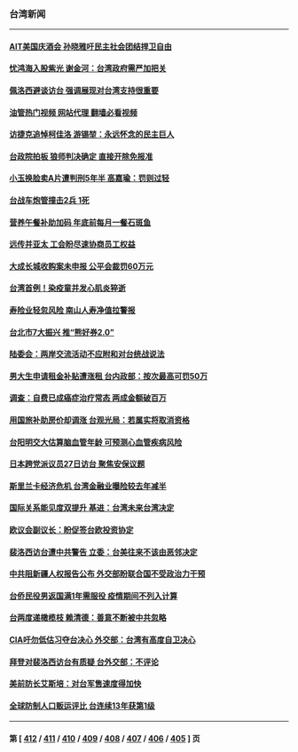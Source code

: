 ### 台湾新闻
---
#### [AIT美国庆酒会 孙晓雅吁民主社会团结捍卫自由](../../pages/ncid1349361/n13786172.md?07221245) 
#### [忧鸿海入股紫光 谢金河：台湾政府需严加把关](../../pages/ncid1349361/n13786620.md?07221245) 
#### [佩洛西避谈访台 强调展现对台湾支持很重要](../../pages/ncid1349361/n13786329.md?07221245) 
#### [油管热门视频 网站代理 翻墙必看视频](http://209.222.30.114:81/youtube.html?07221245)
#### [访捷克追悼柯佳洛 游锡堃：永远怀念的民主巨人](../../pages/ncid1349361/n13786242.md?07221245) 
#### [台政院拍板 狼师判决确定 直接开除免报准](../../pages/ncid1349361/n13786251.md?07221245) 
#### [小玉换脸卖A片遭判刑5年半 高嘉瑜：罚则过轻](../../pages/ncid1349361/n13786233.md?07221245) 
#### [台战车炮管撞击2兵 1死](../../pages/ncid1349361/n13786268.md?07221245) 
#### [营养午餐补助加码 年底前每月一餐石斑鱼](../../pages/ncid1349361/n13786245.md?07221245) 
#### [远传并亚太 工会盼尽速协商员工权益](../../pages/ncid1349361/n13786240.md?07221245) 
#### [大成长城收购案未申报 公平会裁罚60万元](../../pages/ncid1349361/n13786239.md?07221245) 
#### [台湾首例！染疫童并发心肌炎猝逝](../../pages/ncid1349361/n13786180.md?07221245) 
#### [寿险业轻忽风险 南山人寿净值拉警报](../../pages/ncid1349361/n13786201.md?07221245) 
#### [台北市7大振兴 推“熊好券2.0”](../../pages/ncid1349361/n13786110.md?07221245) 
#### [陆委会：两岸交流活动不应附和对台统战说法](../../pages/ncid1349361/n13786179.md?07221245) 
#### [男大生申请租金补贴遭涨租 台内政部：按次最高可罚50万](../../pages/ncid1349361/n13786116.md?07221245) 
#### [调查：自费已成癌症治疗常态 两成金额破百万](../../pages/ncid1349361/n13786107.md?07221245) 
#### [用国旅补助房价却调涨 台观光局：若属实将取消资格](../../pages/ncid1349361/n13786117.md?07221245) 
#### [台阳明交大估算脑血管年龄 可预测心血管疾病风险](../../pages/ncid1349361/n13786122.md?07221245) 
#### [日本跨党派议员27日访台 聚焦安保议题](../../pages/ncid1349361/n13786119.md?07221245) 
#### [斯里兰卡经济危机 台湾金融业曝险较去年减半](../../pages/ncid1349361/n13786121.md?07221245) 
#### [国际关系能见度双提升 基进：台湾未来台湾决定](../../pages/ncid1349361/n13786141.md?07221245) 
#### [欧议会副议长：盼促签台欧投资协定](../../pages/ncid1349361/n13786124.md?07221245) 
#### [裴洛西访台遭中共警告 立委：台美往来不该由恶邻决定](../../pages/ncid1349361/n13786105.md?07221245) 
#### [中共阻新疆人权报告公布 外交部盼联合国不受政治力干预](../../pages/ncid1349361/n13786130.md?07221245) 
#### [台侨民役男返国满1年需服役 疫情期间不列入计算](../../pages/ncid1349361/n13786131.md?07221245) 
#### [台两度递橄榄枝 赖清德：善意不断被中共忽略](../../pages/ncid1349361/n13786080.md?07221245) 
#### [CIA吁勿低估习夺台决心 外交部：台湾有高度自卫决心](../../pages/ncid1349361/n13786065.md?07221245) 
#### [拜登对裴洛西访台有质疑 台外交部：不评论](../../pages/ncid1349361/n13786087.md?07221245) 
#### [美前防长艾斯培：对台军售速度得加快](../../pages/ncid1349361/n13786095.md?07221245) 
#### [全球防制人口贩运评比 台连续13年获第1级](../../pages/ncid1349361/n13785780.md?07221245) 

---
#### 第 [ [412](./412.md?07221245) / [411](./411.md?07221245) / [410](./410.md?07221245) / [409](./409.md?07221245) / [408](./408.md?07221245) / [407](./407.md?07221245) / [406](./406.md?07221245) / [405](./405.md?07221245) ] 页
